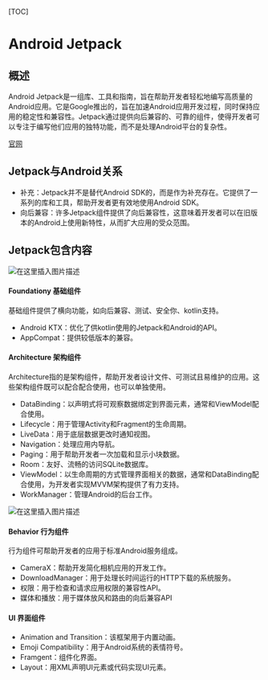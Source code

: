 [TOC]

# Android Jetpack

## 概述

Android Jetpack是一组库、工具和指南，旨在帮助开发者轻松地编写高质量的Android应用。它是Google推出的，旨在加速Android应用开发过程，同时保持应用的稳定性和兼容性。Jetpack通过提供向后兼容的、可靠的组件，使得开发者可以专注于编写他们应用的独特功能，而不是处理Android平台的复杂性。

[官网](https://developer.android.google.cn/jetpack)



## Jetpack与Android关系

- 补充：Jetpack并不是替代Android SDK的，而是作为补充存在。它提供了一系列的库和工具，帮助开发者更有效地使用Android SDK。
- 向后兼容：许多Jetpack组件提供了向后兼容性，这意味着开发者可以在旧版本的Android上使用新特性，从而扩大应用的受众范围。



## Jetpack包含内容

![在这里插入图片描述](https://img-blog.csdnimg.cn/20191230163930395.png?x-oss-process=image/watermark,type_ZmFuZ3poZW5naGVpdGk,shadow_10,text_aHR0cHM6Ly9ibG9nLmNzZG4ubmV0L3FxXzE0ODc2MTMz,size_16,color_FFFFFF,t_70)

#### Foundationy 基础组件

基础组件提供了横向功能，如向后兼容、测试、安全你、kotlin支持。

- Android KTX：优化了供kotlin使用的Jetpack和Android的API。
- AppCompat：提供较低版本的兼容。



#### Architecture 架构组件

Architecture指的是架构组件，帮助开发者设计文件、可测试且易维护的应用。这些架构组件既可以配合配合使用，也可以单独使用。

- DataBinding：以声明式将可观察数据绑定到界面元素，通常和ViewModel配合使用。
- Lifecycle：用于管理Activity和Fragment的生命周期。
- LiveData：用于底层数据更改时通知视图。
- Navigation：处理应用内导航。
- Paging：用于帮助开发者一次加载和显示小块数据。
- Room：友好、流畅的访问SQLite数据库。
- ViewModel：以生命周期的方式管理界面相关的数据，通常和DataBinding配合使用，为开发者实现MVVM架构提供了有力支持。
- WorkManager：管理Android的后台工作。

![在这里插入图片描述](https://img-blog.csdnimg.cn/20191230163946666.png?x-oss-process=image/watermark,type_ZmFuZ3poZW5naGVpdGk,shadow_10,text_aHR0cHM6Ly9ibG9nLmNzZG4ubmV0L3FxXzE0ODc2MTMz,size_16,color_FFFFFF,t_70)



#### Behavior 行为组件

行为组件可帮助开发者的应用于标准Android服务组成。

- CameraX：帮助开发简化相机应用的开发工作。
- DownloadManager：用于处理长时间运行的HTTP下载的系统服务。
- 权限：用于检查和请求应用权限的兼容性API。
- 媒体和播放：用于媒体放风和路由的向后兼容API



#### UI 界面组件

- Animation and Transition：该框架用于内置动画。
- Emoji Compatibility：用于Android系统的表情符号。
- Framgent：组件化界面。
- Layout：用XML声明UI元素或代码实现UI元素。




